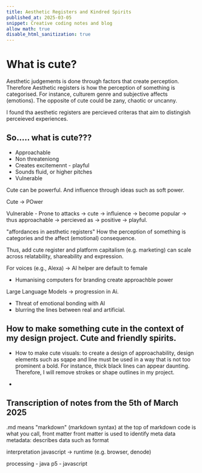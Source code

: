 ```yaml
---
title: Aesthetic Registers and Kindred Spirits
published_at: 2025-03-05
snippet: Creative coding notes and blog
allow math: true
disable_html_sanitization: true 
---
```


# What is cute?

Aesthetic judgements is done through factors that create perception.
Therefore Aesthetic registers is how the perception of something is categorised. For instance, culturem genre and subjective affects (emotions).
The opposite of cute could be zany, chaotic or uncanny. 

I found tha aesthetic registers are percieved criteras that aim to distingish perceieved experiences.

## So..... what is cute???

- Approachable
- Non threateniong
- Creates excitemennt - playful
- Sounds fluid, or higher pitches
- Vulnerable

Cute can be powerful. And influence through ideas such as soft power.

Cute -> POwer

Vulnerable - Prone to attacks -> cute -> influience -> become popular -> thus approachable -> percieved as -> positive -> playful.

"affordances in aesthetic registers"
How the perception of something is categories and the affect (emotional) consequence. 

Thus, add cute register and platform capitalism (e.g. marketing) can scale across relatability, shareability and expression. 

For voices (e.g., Alexa) -> AI helper are default to female
- Humanising computers for branding create approachble power

Large Language Models -> progression in Ai.
- Threat of emotional bonding with AI
- blurring the lines between real and artificial. 

## How to make something cute in the context of my design project. Cute and friendly spirits. 

- How to make cute visuals: to create a design of approachability, design elements such as sqape and line must be used in a way that is not too prominent a bold. For instance, thick black lines can appear daunting. Therefore, I will remove strokes or shape outlines in my project. 

- 


## Transcription of notes from the 5th of March 2025 

.md means "markdown" (markdown syntax)
at the top of markdown code is what you call, front matter 
front matter is used to identify meta data 
metadata: describes data such as format




interpretation javascript -> runtime (e.g. browser, denode) 

processing - java
p5 - javascript


